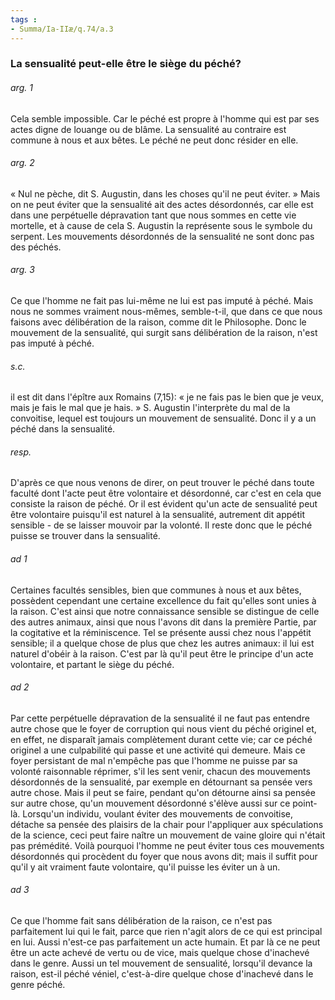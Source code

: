 ```yaml
---
tags : 
- Summa/Ia-IIæ/q.74/a.3
---
```


### La sensualité peut-elle être le siège du péché?

###### arg. 1
Cela semble impossible. Car le péché est propre à l'homme qui est par ses actes digne de louange ou de blâme. La sensualité au contraire est commune à nous et aux bêtes. Le péché ne peut donc résider en elle. 

###### arg. 2
« Nul ne pèche, dit S. Augustin, dans les choses qu'il ne peut éviter. » Mais on ne peut éviter que la sensualité ait des actes désordonnés, car elle est dans une perpétuelle dépravation tant que nous sommes en cette vie mortelle, et à cause de cela S. Augustin la représente sous le symbole du serpent. Les mouvements désordonnés de la sensualité ne sont donc pas des péchés. 

###### arg. 3
Ce que l'homme ne fait pas lui-même ne lui est pas imputé à péché. Mais nous ne sommes vraiment nous-mêmes, semble-t-il, que dans ce que nous faisons avec délibération de la raison, comme dit le Philosophe. Donc le mouvement de la sensualité, qui surgit sans délibération de la raison, n'est pas imputé à péché. 

###### s.c.
il est dit dans l'épître aux Romains (7,15): « je ne fais pas le bien que je veux, mais je fais le mal que je hais. » S. Augustin l'interprète du mal de la convoitise, lequel est toujours un mouvement de sensualité. Donc il y a un péché dans la sensualité. 

###### resp.
D'après ce que nous venons de direr, on peut trouver le péché dans toute faculté dont l'acte peut être volontaire et désordonné, car c'est en cela que consiste la raison de péché. Or il est évident qu'un acte de sensualité peut être volontaire puisqu'il est naturel à la sensualité, autrement dit appétit sensible - de se laisser mouvoir par la volonté. Il reste donc que le péché puisse se trouver dans la sensualité. 

###### ad 1
Certaines facultés sensibles, bien que communes à nous et aux bêtes, possèdent cependant une certaine excellence du fait qu'elles sont unies à la raison. C'est ainsi que notre connaissance sensible se distingue de celle des autres animaux, ainsi que nous l'avons dit dans la première Partie, par la cogitative et la réminiscence. Tel se présente aussi chez nous l'appétit sensible; il a quelque chose de plus que chez les autres animaux: il lui est naturel d'obéir à la raison. C'est par là qu'il peut être le principe d'un acte volontaire, et partant le siège du péché. 

###### ad 2
Par cette perpétuelle dépravation de la sensualité il ne faut pas entendre autre chose que le foyer de corruption qui nous vient du péché originel et, en effet, ne disparaît jamais complètement durant cette vie; car ce péché originel a une culpabilité qui passe et une activité qui demeure. Mais ce foyer persistant de mal n'empêche pas que l'homme ne puisse par sa volonté raisonnable réprimer, s'il les sent venir, chacun des mouvements désordonnés de la sensualité, par exemple en détournant sa pensée vers autre chose. Mais il peut se faire, pendant qu'on détourne ainsi sa pensée sur autre chose, qu'un mouvement désordonné s'élève aussi sur ce point-là. Lorsqu'un individu, voulant éviter des mouvements de convoitise, détache sa pensée des plaisirs de la chair pour l'appliquer aux spéculations de la science, ceci peut faire naître un mouvement de vaine gloire qui n'était pas prémédité. Voilà pourquoi l'homme ne peut éviter tous ces mouvements désordonnés qui procèdent du foyer que nous avons dit; mais il suffit pour qu'il y ait vraiment faute volontaire, qu'il puisse les éviter un à un. 

###### ad 3
Ce que l'homme fait sans délibération de la raison, ce n'est pas parfaitement lui qui le fait, parce que rien n'agit alors de ce qui est principal en lui. Aussi n'est-ce pas parfaitement un acte humain. Et par là ce ne peut être un acte achevé de vertu ou de vice, mais quelque chose d'inachevé dans le genre. Aussi un tel mouvement de sensualité, lorsqu'il devance la raison, est-il péché véniel, c'est-à-dire quelque chose d'inachevé dans le genre péché. 

